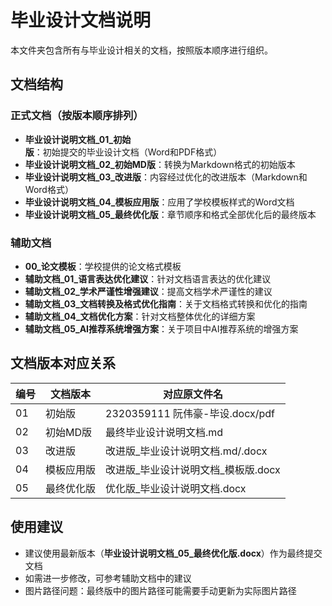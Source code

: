 # 毕业设计文档说明

本文件夹包含所有与毕业设计相关的文档，按照版本顺序进行组织。

## 文档结构

### 正式文档（按版本顺序排列）
- **毕业设计说明文档_01_初始版**：初始提交的毕业设计文档（Word和PDF格式）
- **毕业设计说明文档_02_初始MD版**：转换为Markdown格式的初始版本
- **毕业设计说明文档_03_改进版**：内容经过优化的改进版本（Markdown和Word格式）
- **毕业设计说明文档_04_模板应用版**：应用了学校模板样式的Word文档
- **毕业设计说明文档_05_最终优化版**：章节顺序和格式全部优化后的最终版本

### 辅助文档
- **00_论文模板**：学校提供的论文格式模板
- **辅助文档_01_语言表达优化建议**：针对文档语言表达的优化建议
- **辅助文档_02_学术严谨性增强建议**：提高文档学术严谨性的建议
- **辅助文档_03_文档转换及格式优化指南**：关于文档格式转换和优化的指南
- **辅助文档_04_文档优化方案**：针对文档整体优化的详细方案
- **辅助文档_05_AI推荐系统增强方案**：关于项目中AI推荐系统的增强方案

## 文档版本对应关系
| 编号 | 文档版本 | 对应原文件名 |
|------|----------|--------------|
| 01 | 初始版 | 2320359111 阮伟豪-毕设.docx/pdf |
| 02 | 初始MD版 | 最终毕业设计说明文档.md |
| 03 | 改进版 | 改进版_毕业设计说明文档.md/.docx |
| 04 | 模板应用版 | 改进版_毕业设计说明文档_模板版.docx |
| 05 | 最终优化版 | 优化版_毕业设计说明文档.docx |

## 使用建议
- 建议使用最新版本（**毕业设计说明文档_05_最终优化版.docx**）作为最终提交文档
- 如需进一步修改，可参考辅助文档中的建议
- 图片路径问题：最终版中的图片路径可能需要手动更新为实际图片路径